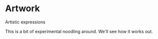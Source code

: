 # Artwork
Artistic expressions

This is a bit of experimental noodling around. We'll see how it works out.
